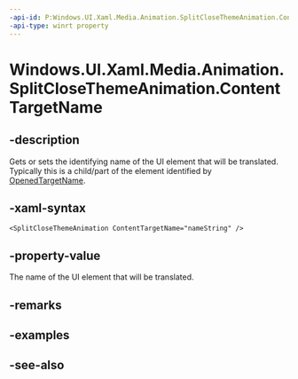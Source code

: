 ```yaml
---
-api-id: P:Windows.UI.Xaml.Media.Animation.SplitCloseThemeAnimation.ContentTargetName
-api-type: winrt property
---
```


<!-- Property syntax
public string ContentTargetName { get;  set; }
-->

# Windows.UI.Xaml.Media.Animation.SplitCloseThemeAnimation.ContentTargetName

## -description
Gets or sets the identifying name of the UI element that will be translated. Typically this is a child/part of the element identified by [OpenedTargetName](splitclosethemeanimation_openedtargetname.md).



## -xaml-syntax
```xaml
<SplitCloseThemeAnimation ContentTargetName="nameString" />
```


## -property-value
The name of the UI element that will be translated.

## -remarks

## -examples

## -see-also
